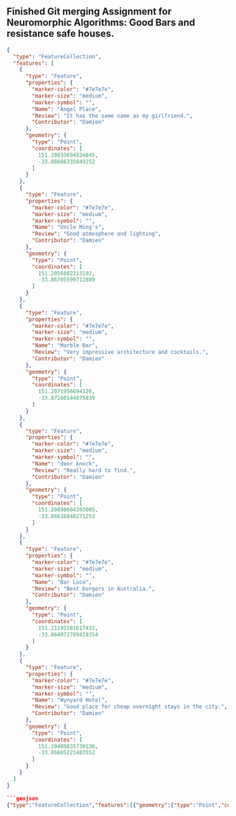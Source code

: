 ## Finished Git merging Assignment for Neuromorphic Algorithms: Good Bars and resistance safe houses.

```geojson
{
  "type": "FeatureCollection",
  "features": [
    {
      "type": "Feature",
      "properties": {
        "marker-color": "#7e7e7e",
        "marker-size": "medium",
        "marker-symbol": "",
        "Name": "Angel Place",
        "Review": "It has the same name as my girlfriend.",
        "Contributor": "Damien"
      },
      "geometry": {
        "type": "Point",
        "coordinates": [
          151.20833694934845,
          -33.86686335049252
        ]
      }
    },
    {
      "type": "Feature",
      "properties": {
        "marker-color": "#7e7e7e",
        "marker-size": "medium",
        "marker-symbol": "",
        "Name": "Uncle Ming's",
        "Review": "Good atmosphere and lighting",
        "Contributor": "Damien"
      },
      "geometry": {
        "type": "Point",
        "coordinates": [
          151.2056802213192,
          -33.86705599712889
        ]
      }
    },
    {
      "type": "Feature",
      "properties": {
        "marker-color": "#7e7e7e",
        "marker-size": "medium",
        "marker-symbol": "",
        "Name": "Marble Bar",
        "Review": "Very impressive architecture and cocktails.",
        "Contributor": "Damien"
      },
      "geometry": {
        "type": "Point",
        "coordinates": [
          151.2071956694126,
          -33.87160144075039
        ]
      }
    },
    {
      "type": "Feature",
      "properties": {
        "marker-color": "#7e7e7e",
        "marker-size": "medium",
        "marker-symbol": "",
        "Name": "door knock",
        "Review": "Really hard to find.",
        "Contributor": "Damien"
      },
      "geometry": {
        "type": "Point",
        "coordinates": [
          151.20898604393005,
          -33.86616848271253
        ]
      }
    },
    {
      "type": "Feature",
      "properties": {
        "marker-color": "#7e7e7e",
        "marker-size": "medium",
        "marker-symbol": "",
        "Name": "Bar Luca",
        "Review": "Best burgers in Australia.",
        "Contributor": "Damien"
      },
      "geometry": {
        "type": "Point",
        "coordinates": [
          151.21191501617432,
          -33.864072709419354
        ]
      }
    },
    {
      "type": "Feature",
      "properties": {
        "marker-color": "#7e7e7e",
        "marker-size": "medium",
        "marker-symbol": "",
        "Name": "Wynyard Hotel",
        "Review": "Good place for cheap overnight stays in the city.",
        "Contributor": "Damien"
      },
      "geometry": {
        "type": "Point",
        "coordinates": [
          151.20489835739136,
          -33.86685221483552
        ]
      }
    }
  ]
}

```geojson
{"type":"FeatureCollection","features":[{"geometry":{"type":"Point","coordinates":[144.961156,-37.811649]},"type":"Feature","properties":{"marker-color":"#7E7E7E","name":"1000 \u00a3 Bend","marker-symbol":"","review":"5 star","address":"361 Little Lonsdale St, Melbourne VIC 3000","contributor":"lhugrass","marker-size":"medium"}},{"geometry":{"type":"Point","coordinates":[144.967729,-37.799358]},"type":"Feature","properties":{"marker-color":"#7E7E7E","Name":"Cafe Italia","marker-symbol":"","Review":"Good gnocci","Address":"55-66 University St","Contributor":"AJ","marker-size":"medium"}},{"geometry":{"type":"Point","coordinates":[144.965638,-37.814850]},"type":"Feature","properties":{"marker-color":"#7e7e7e","Name":"Bar Americano","marker-symbol":"","Review":"Literally a hole in the wall, seats no-one, standing room for up to 5","Address":"20 Presgrave Pl, Melbourne VIC 3000","Contribution":"Toffa","marker-size":"medium"}},{"geometry":{"type":"Point","coordinates":[144.961821,-37.799162]},"type":"Feature","properties":{"marker-color":"#7e7e7e","Name":"House of Cards","marker-symbol":"","Review":"Good coffee, good food. They donate some proceeds every month to a crowd selected cause","Address":"","Address ":"Engineering Ln, UoM","marker-size":"medium"}},{"geometry":{"type":"Point","coordinates":[144.968848,-37.809140]},"type":"Feature","properties":{"marker-color":"#7e7e7e","Name":"Trunk","marker-symbol":"","Review":"Good coffee. They do food. Biggest attraction is a neon sign that says \"Get inside me\"","Address":"275 Exhibition St","marker-size":"medium"}},{"geometry":{"type":"Point","coordinates":[144.975972,-37.824972]},"type":"Feature","properties":{"marker-color":"#7e7e7e","Name":"A Gazebo","marker-symbol":"","Review":"Very pretty, solid undercover area. Lack of picnic tables however, and the bathroom block is a good 100m away. ","Address":"Somewhere in the Botanic Gardens","marker-size":"medium"}},{"geometry":{"type":"Point","coordinates":[144.974738,-37.756402]},"type":"Feature","properties":{"marker-color":"#7e7e7e","Name":"Unknown","marker-symbol":"","Review":"A combination tattoo parlour and cafe, with an in-house pizza shop.They do all day $10 breakfast","Address":"53 Moreland Rd","marker-size":"medium"}},{"geometry":{"type":"Point","coordinates":[144.958334,-37.809614]},"type":"Feature","properties":{"marker-color":"#7e7e7e","marker-symbol":"","Review":"Cats will sooth nerves during apocalypse","Venue":"Cat cafe","Address":"375 Queen street","contributor":"Leonie","marker-size":"medium"}},{"geometry":{"type":"Point","coordinates":[144.965482,-37.801290]},"type":"Feature","properties":{}},{"geometry":{"type":"Point","coordinates":[144.966365,-37.806654]},"type":"Feature","properties":{"marker-color":"#7e7e7e","Name":"Trades Hall","marker-symbol":"","Review":"An obvious place, but probably the most likely","Address":"54 Victoria St, Carlton VIC 3053","Contributor":"Kim Doyle","marker-size":"medium"}},{"geometry":{"type":"Point","coordinates":[145.044798,-37.733797]},"type":"Feature","properties":{"marker-color":"#7e7e7e","name":"Clover cafe","marker-symbol":"","review":"Food is technically edible","address":"Lunch Factory","contributer":"Thomas","marker-size":"medium"}},{"geometry":{"type":"Point","coordinates":[144.977415,-37.801458]},"type":"Feature","properties":{"marker-color":"#7e7e7e","name":"Grub Street","marker-symbol":"","review":"Table tennis with your fried eggs. ","address":"87-89 Moor St, Fitzroy VIC 3065","marker-size":"medium"}},{"geometry":{"type":"Point","coordinates":[145.026752,-37.789641]},"type":"Feature","properties":{"marker-color":"#7E7E7E","Name":"Guide Dogs Victoria","marker-symbol":"","Review":"Puppies!","Address":"2 Chandler Hwy, Kew","Contributor":"oncogone","marker-size":"medium"}},{"geometry":{"type":"Point","coordinates":[144.982710,-37.829396]},"type":"Feature","properties":{"Address:":"Botanical Gardens","marker-color":"#7e7e7e","Contributer:":"Dai Barnett","marker-symbol":"","Review:":"Plenty of camoflauge + won't look as weird if you run  :)","Name:":"Jardin Tan","marker-size":"medium"}},{"geometry":{"type":"Point","coordinates":[144.965732,-37.797073]},"type":"Feature","properties":{"marker-color":"#ff80c0","marker-symbol":"","address":"333 Lygon St, Carlton VIC 3053","Contributor":"Lisey","review:":"Never been here but heard it has a nice beer garden","name:":"Jimmy Watson","marker-size":"medium"}},{"geometry":{"type":"Point","coordinates":[144.998106,-37.773140]},"type":"Feature","properties":{"marker-color":"#7e7e7e","Name":"Joe's Shoe Store","marker-symbol":"","Review":"Great Pizza and Ambiance","Address":"233 High St, Northcote VIC 3070","Contributor":"Dean Freestone","marker-size":"medium"}},{"geometry":{"type":"Point","coordinates":[144.967271,-37.797412]},"type":"Feature","properties":{"marker-color":"#7e7e7e","name":"heart attack & vine","marker-symbol":"","review":"amazing!!","address":"337 lygon street, carlton","contributor":"Lisa","marker-size":"medium"}},{"geometry":{"type":"Point","coordinates":[144.972990,-37.782426]},"type":"Feature","properties":{"marker-color":"#7e7e7e","name":"North Carlton Canteen","marker-symbol":"","review":"4/5","address":"1008 Lygon St, Carlton North VIC 3054","contributor":"Laura","marker-size":"medium"}},{"geometry":{"type":"Point","coordinates":[144.962974,-37.761820]},"type":"Feature","properties":{"marker-color":"#7e7e7e","name":"Bar Oussou","marker-symbol":"","review":"Great cheap beer and pizza, awesome world music","address":"653 Sydney Rd, Victoria VIC 3056","contributor":"Alistair Walsh","marker-size":"medium"}},{"geometry":{"type":"Point","coordinates":[145.211449,-38.036194]},"type":"Feature","properties":{"marker-color":"#7e7e7e","Name":"pyCafe","marker-symbol":"","Review":"4.5 stars","Address":"Dandenong","Contributor":"Warwick","marker-size":"medium"}},{"geometry":{"type":"Point","coordinates":[144.971477,-37.811394]},"type":"Feature","properties":{"marker-color":"#00f3e8","name":"Rice Paper Scissors","marker-symbol":"","review":4.500000,"address":"3000, 19 Liverpool St, Melbourne VIC 3000","contributor":"Charlie","marker-size":"medium"}},{"geometry":{"type":"Point","coordinates":[144.960930,-37.802494]},"type":"Feature","properties":{"marker-color":"#7e7e7e","Name":"Pub","marker-symbol":"","Review":"Cold Beer!!","Address":"145 Pelham St","Contributor":"Ryan","marker-size":"medium"}},{"geometry":{"type":"Point","coordinates":[144.882030,-37.866926]},"type":"Feature","properties":{"marker-color":"#d12c94","Name":"summer 500","marker-symbol":"","review":"seeeeafood","address":"111 sea road","contributor":"lx","marker-size":"medium"}},{"geometry":{"type":"Point","coordinates":[144.971155,-37.776333]},"type":"Feature","properties":{"marker-color":"#7e7e7e","Name":"The B.East","marker-symbol":"","Review":"Two Birds IPA","Address":"80 Lygon Street","marker-size":"medium"}},{"geometry":{"type":"Point","coordinates":[144.972625,-37.766712]},"type":"Feature","properties":{"marker-color":"#7E7E7E","marker-symbol":"","contributor:":"Eve","address: ":"Brunswick St","review:":"Excellent service!","name:":"The Vegie Bar","marker-size":"medium"}},{"geometry":{"type":"Point","coordinates":[144.963441,-37.799677]},"type":"Feature","properties":{"marker-color":"#7e7e7e","name":"Tsubu Cafe","marker-symbol":"","review":"The original resistance hangout, particularly on Thursdays at 3 pm (for Hacky Hour)","address":" gate 6, swanston st, building 1888 university of melbourne 3010","contributor":"Dan Sandiford","marker-size":"medium"}}]}
```
